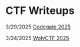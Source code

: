 # CTF Writeups

3/29/2025 [Codegate 2025](https://hackmd.io/@lunbun/r1atUlLaJg)

3/24/2025 [WolvCTF 2025](https://hackmd.io/@lunbun/rJt-ad0nJe)
